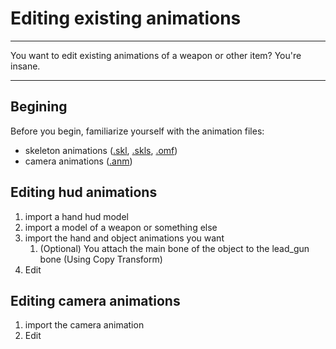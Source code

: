 # Editing existing animations

___

You want to edit existing animations of a weapon or other item? You're insane.

___

## Begining

Before you begin, familiarize yourself with the animation files:

- skeleton animations ([.skl](../main-folders-and-files/file-formats/index.html#animations), [.skls](../main-folders-and-files/file-formats/index.html#animations), [.omf](../main-folders-and-files/file-formats/omf.md))
- camera animations ([.anm](../main-folders-and-files/file-formats/anm.md))

## Editing hud animations

1. import a hand hud model
2. import a model of a weapon or something else
3. import the hand and object animations you want
   1. (Optional) You attach the main bone of the object to the lead_gun bone (Using Copy Transform)
4. Edit

## Editing camera animations

1. import the camera animation
2. Edit
